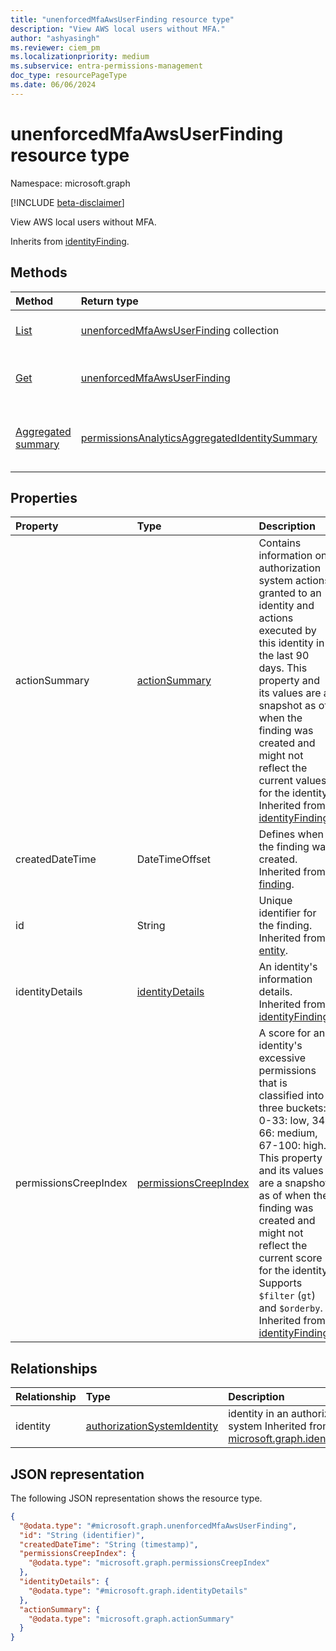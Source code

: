 ```yaml
---
title: "unenforcedMfaAwsUserFinding resource type"
description: "View AWS local users without MFA."
author: "ashyasingh"
ms.reviewer: ciem_pm
ms.localizationpriority: medium
ms.subservice: entra-permissions-management
doc_type: resourcePageType
ms.date: 06/06/2024
---
```


# unenforcedMfaAwsUserFinding resource type

Namespace: microsoft.graph

[!INCLUDE [beta-disclaimer](../../includes/beta-disclaimer.md)]

View AWS local users without MFA.

Inherits from [identityFinding](../resources/identityfinding.md).

## Methods
|Method|Return type|Description|
|:---|:---|:---|
|[List](../api/unenforcedmfaawsuserfinding-list.md)|[unenforcedMfaAwsUserFinding](../resources/unenforcedmfaawsuserfinding.md) collection|Get a list of the [unenforcedMfaAwsUserFinding](../resources/unenforcedmfaawsuserfinding.md) objects and their properties.|
|[Get](../api/unenforcedmfaawsuserfinding-get.md)|[unenforcedMfaAwsUserFinding](../resources/unenforcedmfaawsuserfinding.md)|Read the properties and relationships of an [unenforcedMfaAwsUserFinding](../resources/unenforcedmfaawsuserfinding.md) object.|
|[Aggregated summary](../api/unenforcedmfaawsuserfinding-aggregatedsummary.md)|[permissionsAnalyticsAggregatedIdentitySummary](../resources/permissionsanalyticsaggregatedidentitysummary.md)|Return the total number of an identity type and the total number of a specific finding for that identity in an authorization system.|

## Properties
|Property|Type|Description|
|:---|:---|:---|
|actionSummary|[actionSummary](../resources/actionsummary.md)|Contains information on authorization system actions granted to an identity and actions executed by this identity in the last 90 days. This property and its values are a snapshot as of when the finding was created and might not reflect the current values for the identity. Inherited from [identityFinding](../resources/identityfinding.md).|
|createdDateTime|DateTimeOffset|Defines when the finding was created. Inherited from [finding](../resources/finding.md).|
|id|String|Unique identifier for the finding. Inherited from [entity](../resources/entity.md).|
|identityDetails| [identityDetails](../resources/identitydetails.md)|An identity's information details. Inherited from [identityFinding](../resources/identityfinding.md).|
|permissionsCreepIndex|[permissionsCreepIndex](../resources/permissionscreepindex.md)|A score for an identity's excessive permissions that is classified into three buckets: 0-33: low, 34-66: medium, 67-100: high. This property and its values are a snapshot as of when the finding was created and might not reflect the current score for the identity. Supports `$filter` (`gt`) and `$orderby`. Inherited from [identityFinding](../resources/identityfinding.md).|

## Relationships
|Relationship|Type|Description|
|:---|:---|:---|
|identity|[authorizationSystemIdentity](../resources/authorizationsystemidentity.md)|identity in an authorization system Inherited from [microsoft.graph.identityFinding](../resources/identityfinding.md)|

## JSON representation
The following JSON representation shows the resource type.
<!-- {
  "blockType": "resource",
  "keyProperty": "id",
  "@odata.type": "microsoft.graph.unenforcedMfaAwsUserFinding",
  "baseType": "microsoft.graph.identityFinding",
  "openType": false
}
-->
``` json
{
  "@odata.type": "#microsoft.graph.unenforcedMfaAwsUserFinding",
  "id": "String (identifier)",
  "createdDateTime": "String (timestamp)",
  "permissionsCreepIndex": {
    "@odata.type": "microsoft.graph.permissionsCreepIndex"
  },
  "identityDetails": {
    "@odata.type": "#microsoft.graph.identityDetails"
  },
  "actionSummary": {
    "@odata.type": "microsoft.graph.actionSummary"
  }
}
```


